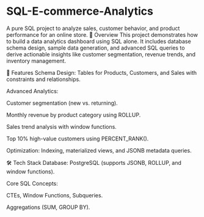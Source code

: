# SQL-E-commerce-Analytics
A pure SQL project to analyze sales, customer behavior, and product performance for an online store.
📌 Overview
This project demonstrates how to build a data analytics dashboard using SQL alone. It includes database schema design, sample data generation, and advanced SQL queries to derive actionable insights like customer segmentation, revenue trends, and inventory management.

🚀 Features
Schema Design: Tables for Products, Customers, and Sales with constraints and relationships.

Advanced Analytics:

Customer segmentation (new vs. returning).

Monthly revenue by product category using ROLLUP.

Sales trend analysis with window functions.

Top 10% high-value customers using PERCENT_RANK().

Optimization: Indexing, materialized views, and JSONB metadata queries.

🛠️ Tech Stack
Database: PostgreSQL (supports JSONB, ROLLUP, and window functions).

Core SQL Concepts:

CTEs, Window Functions, Subqueries.

Aggregations (SUM, GROUP BY).
